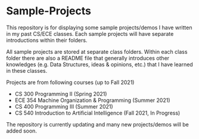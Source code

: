 # Sample-Projects

This repository is for displaying some sample projects/demos I have written in my past CS/ECE classes. Each sample projects will have separate introductions within their folders. 

All sample projects are stored at separate class folders. Within each class folder there are also a README file that generally introduces other knowledges (e.g. Data Structures, ideas & opinions, etc.) that I have learned in these classes.

Projects are from following courses (up to Fall 2021)
- CS 300 Programming II (Spring 2021)
- ECE 354 Machine Organization & Programming (Summer 2021)
- CS 400 Programming III (Summer 2021)
- CS 540 Introduction to Artificial Intelligence (Fall 2021, In Progress)

The repository is currently updating and many new projects/demos will be added soon.  
